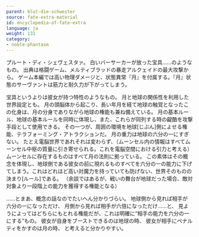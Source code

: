 ```yaml
---
parent: blut-die-schwester
source: fate-extra-material
id: encyclopedia-of-fate-extra
language: ja
weight: 131
category:
- noble-phantasm
---
```


プルート・ディ・シェヴェスタァ。
白いバーサーカーが放った宝具……のようなもの。
出典は格闘ゲーム、メルティブラッドの暴走アルクェイドの最大攻撃から。
ゲーム本編では高い物理ダメージと、状態異常『月』を付属する。『月』状態のサーヴァントは筋力と耐久力が下がってしまう。

宝具というよりは彼女が持つ特性のようなもの。
月と地球の関係性を利用した世界設定とも。
月の頭脳体から起こり、長い年月を経て地球の触覚となったこの化身は、月の分身でありながら地球の権能も兼ね備えている。
月の基本ルール、地球の基本ルールを同時に体現し、また、これらが同列する時の齪酷を攻撃手段として使用できる。
その一つが、周囲の環境を地球[じぶん]側によせる権能、テラフォーミング・アトラクションだ。
月の重力は地球の六分の一にすぎない。
たとえ電脳世界であれそれは変わらず、（ムーンセル内の情報はすべてムーンセル中枢の質量に引き寄せられる。これを電脳空間における引力と考える）ムーンセルに存在するものはすべて月の法則に拠っている。
この素体はその概念を体現し、地球側である彼女の前に現れるものすべてを六分の一の能力に下げてしまう。これはどれほど高い対魔力を持っていても防げない、世界そのものの決まり[ルール]である。
（余談ではあるが、戦いの舞台が地球だった場合、敵対対象より一段階上の能力を獲得する権能となる）

……とまあ、概念の話なのでたいへん分かりづらい。
地球側から見れば相手が六分の一になっただけ、
月側から見れば相手が六倍になっただけ……と、
見ようによってはどちらにもとれる権能だが、これは明確に“相手の能力を六分の一にする”もの。
彼女が自身をブーストできるのは地球の時、
彼女が相手にペナルティをかすのは月の時、
と考えると分かりやすい。
